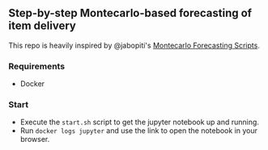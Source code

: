## Step-by-step Montecarlo-based forecasting of item delivery

This repo is heavily inspired by @jabopiti's [Montecarlo Forecasting Scripts](https://github.com/jabopiti/kanban-monte-carlo-simulation). 

### Requirements

- Docker


### Start

- Execute the `start.sh` script to get the jupyter notebook up and running.
- Run `docker logs jupyter` and use the link to open the notebook in your browser.

